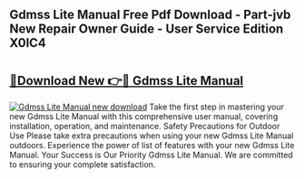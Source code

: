 ## Gdmss Lite Manual Free Pdf Download - Part-jvb New Repair Owner Guide - User Service Edition X0lC4

# <h2><a href="http://cf17357.oget.top/?id=Gdmss+Lite+Manual">🔗Download New 👉🔴 Gdmss Lite Manual</a></h2>

[![Gdmss Lite Manual new download](https://i.imgur.com/5g1atiW.png)](http://cf17357.oget.top/?id=Gdmss+Lite+Manual)
Take the first step in mastering your new Gdmss Lite Manual with this comprehensive user manual, covering installation, operation, and maintenance. Safety Precautions for Outdoor Use Please take extra precautions when using your new Gdmss Lite Manual outdoors. Experience the power of list of features with your new Gdmss Lite Manual. Your Success is Our Priority Gdmss Lite Manual. We are committed to ensuring your complete satisfaction.
